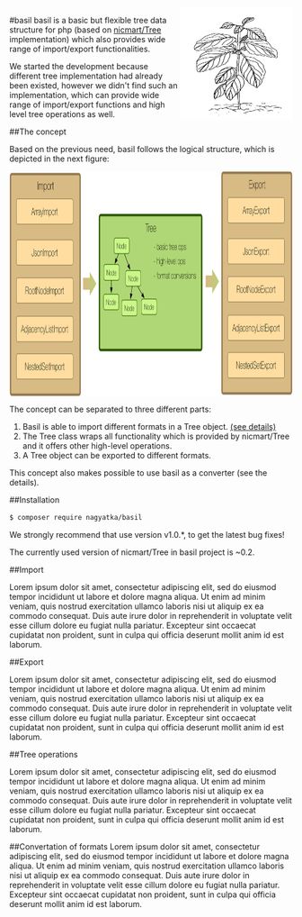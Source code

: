 <img align="right" width="200" height="200" src="/docs/images/basil.jpg">

#basil
basil is a basic but flexible tree data structure for php (based on [nicmart/Tree](https://github.com/nicmart/Tree) implementation) which also provides 
wide range of import/export functionalities.

We started the development because different tree implementation had already been existed, however we didn't find such 
an implementation, which can provide wide range of import/export functions and high level tree operations as well.



##The concept

Based on the previous need, basil follows the logical structure, which is depicted in the next figure:

<img align="center" width="800" height="400" src="/docs/images/concept.png">

The concept can be separated to three different parts:
1. Basil is able to import different formats in a Tree object. [(see details)](##Import)
2. The Tree class wraps all functionality which is provided by nicmart/Tree and it offers other high-level operations.
3. A Tree object can be exported to different formats.

This concept also makes possible to use basil as a converter (see the details). 



##Installation

```bash
$ composer require nagyatka/basil
```
We strongly recommend that use version v1.0.*, to get the latest bug fixes!

The currently used version of nicmart/Tree in basil project is ~0.2.


##Import

Lorem ipsum dolor sit amet, consectetur adipiscing elit, sed do eiusmod tempor incididunt ut labore et dolore magna aliqua. Ut enim ad minim veniam, quis nostrud exercitation ullamco laboris nisi ut aliquip ex ea commodo consequat. Duis aute irure dolor in reprehenderit in voluptate velit esse cillum dolore eu fugiat nulla pariatur. Excepteur sint occaecat cupidatat non proident, sunt in culpa qui officia deserunt mollit anim id est laborum.

##Export

Lorem ipsum dolor sit amet, consectetur adipiscing elit, sed do eiusmod tempor incididunt ut labore et dolore magna aliqua. Ut enim ad minim veniam, quis nostrud exercitation ullamco laboris nisi ut aliquip ex ea commodo consequat. Duis aute irure dolor in reprehenderit in voluptate velit esse cillum dolore eu fugiat nulla pariatur. Excepteur sint occaecat cupidatat non proident, sunt in culpa qui officia deserunt mollit anim id est laborum.

##Tree operations

Lorem ipsum dolor sit amet, consectetur adipiscing elit, sed do eiusmod tempor incididunt ut labore et dolore magna aliqua. Ut enim ad minim veniam, quis nostrud exercitation ullamco laboris nisi ut aliquip ex ea commodo consequat. Duis aute irure dolor in reprehenderit in voluptate velit esse cillum dolore eu fugiat nulla pariatur. Excepteur sint occaecat cupidatat non proident, sunt in culpa qui officia deserunt mollit anim id est laborum.

##Convertation of formats
Lorem ipsum dolor sit amet, consectetur adipiscing elit, sed do eiusmod tempor incididunt ut labore et dolore magna aliqua. Ut enim ad minim veniam, quis nostrud exercitation ullamco laboris nisi ut aliquip ex ea commodo consequat. Duis aute irure dolor in reprehenderit in voluptate velit esse cillum dolore eu fugiat nulla pariatur. Excepteur sint occaecat cupidatat non proident, sunt in culpa qui officia deserunt mollit anim id est laborum.